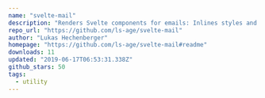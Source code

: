 ```yaml
---
name: "svelte-mail"
description: "Renders Svelte components for emails: Inlines styles and renders additional plain text version"
repo_url: "https://github.com/ls-age/svelte-mail"
author: "Lukas Hechenberger"
homepage: "https://github.com/ls-age/svelte-mail#readme"
downloads: 11
updated: "2019-06-17T06:53:31.338Z"
github_stars: 50
tags: 
  - utility
---
```

